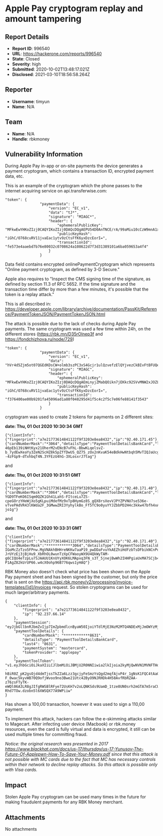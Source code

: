# Apple Pay cryptogram replay and amount tampering

## Report Details
- **Report ID**: 996540
- **URL**: https://hackerone.com/reports/996540
- **State**: Closed
- **Severity**: high
- **Submitted**: 2020-10-02T13:48:17.021Z
- **Disclosed**: 2021-03-10T18:56:58.264Z

## Reporter
- **Username**: timyun
- **Name**: N/A

## Team
- **Name**: N/A
- **Handle**: rbkmoney

## Vulnerability Information
During Apple Pay in-app or on-site payments the device generates a payment cryptogram, which contains a transaction ID, encrypted payment data, etc.

This is an example of the cryptogram which the phone passes to the internet acquiring service on api.transferwise.com:

```
"token": {
				"paymentData": {
					"version": "EC_v1",
					"data": "tJ*",
					"signature": "MIAGC*",
					"header": {
						"ephemeralPublicKey": "MFkwEwYHKoZIzj0CAQYIKoZIzj0DAQcDQgAEPU54D0AnTNCE/rA/99aMiu10cCzW9mnA1xqhaV+pUY3cQ9oYHrtO6uXf24VrDxAwMgNeJOduroEtgAt7IAMrPA==",
						"publicKeyHash": "iGhC/O768cuRV11jvaEac1ytv9zCtsFfK6yxDzcEorI=",
						"transactionId": "fe573e4aaebd7b76e80032c0708624a108622d7f3d31389101a6ba059653a4f4"
					}
				}
```
                
Data field contains encrypted onlinePaymentCryptogram which represents "Online payment cryptogram, as defined by 3-D Secure."

Apple also requires to "Inspect the CMS signing time of the signature, as defined by section 11.3 of RFC 5652. If the time signature and the transaction time differ by more than a few minutes, it's possible that the token is a replay attack."

This is all described in:
https://developer.apple.com/library/archive/documentation/PassKit/Reference/PaymentTokenJSON/PaymentTokenJSON.html

The attack is possible due to the lack of checks during Apple Pay payments. The same cryptogram was used a few time within 24h, on the different stores (https://rbk.mn/D35rOlnep3f and https://fondchizhova.ru/node/729)

```
"token": {
				"paymentData": {
					"version": "EC_v1",
					"data": "hVr4d5Zjm5ot07QGEdKDsCW+olmb3szPC3xS4Gcjr1ulQzvefzElQYjvezCkBIvFtBFUQeOxtIy3ZQVf69nb0uJNLanZ9AFBfzN8xxy23QeCuFQWh0SkgUjc9/Lw1IRtGYrUJx2WeX+YtXP+/yzK8g0RDr1pvwHRKWOay64W+4DbemsWC8ShYk7mdfzge9urSwHeJfXK/y5hLdNvJkJfQvPu0cxkASZhVeSvz0/7ngKtnCP9DCIsIGhof+Nc30fCb4nA1asHelWOgXNKngeUYJi2gWX3bo8WcYf+65cWFjrWMro4bRzHh2VbRQpoULRjlqInPMel3ZhI3bhOVE4dVlbyLSsJYQcKwDLBSXybCsD591WAhaHdf9Wpxmb/rYSC6O55SqaBgT13MoH3xFH1O6ZRFzVjE8+2YVzZhsV9eyr/",
					"signature": "MIAGC",
					"header": {
						"ephemeralPublicKey": "MFkwEwYHKoZIzj0CAQYIKoZIzj0DAQcDQgAEmLnyjZMabQOikn7jEKkc92SVvMNW2xJOZLyMVXUNs52so+U0LIZ7xRjYSq6eWwpcqvdR0wJSg22gB+gjfkhUhw==",
						"publicKeyHash": "iGhC/O768cuRV11jvaEac1ytv9zCtsFfK6yxDzcEorI=",
						"transactionId": "f376400ae00b9201fa45096ad1a80f048295d41f5c4c2f5c7e06fe88141f3543"
					}
				}
```
cryptogram was used to create 2 tokens for payments on 2
 different sites:

**date: Thu, 01 Oct 2020 10:30:34 GMT**

```
{"clientInfo":{"fingerprint":"a7e21773614841122f9f3203e8ea8432","ip":"92.40.171.45"},"paymentSession":"eyJjbGllbnRJbmZvIjp7ImZpbmdlcnByaW50IjoiYTdlMjE3NzM2MTQ4NDExMjJmOWYzMjAzZThlYTg0MzIiLCJpcCI6IjkyLjQwLjE3MS40NSJ9LCJwYXltZW50U2Vzc2lvbiI6IjdZYTRsdkZEYTE5emlldXh0bGFXWEEifQ","paymentToolDetails":{"cardNumberMask":"*3064","detailsType":"PaymentToolDetailsBankCard","last4":"3064","paymentSystem":"visa","tokenProvider":"applepay"},"paymentToolToken":"v1.eyJhbGciOiJkaXIiLCJlbmMiOiJBMjU2R0NNIiwia2lkIjoia2kyMjQwNVN1MVNFTHdRcTBjT21MamVNTjY1OVl1Rk8ifQ..dxiUkBowKsMkyz3N71ECxA.5XActkAUb0MH-46pEb139iNHtKyx21OherM2vENcB7vFhL-BbwKLqelsvZ-b_7ydEwXeaYy3ZeN2ScHZ8k5pZffDwUS_QZ75_zOx2nKvaK54eBdkHwNtbqh5MvTIQJaUcgaff5ppc_HWLYSUQNywmeW0wsj5DDg5tnSVucPPR6uvycohIC9IgkdgglxgH9jhNvtsLasVfHcCruD9WgAlA7k4kFm4D5Vx3EsppzKY_UpvrZ--4zFGp9-dTxhbqT4N.3YFEzU4hG-3XLosxrJ7tag"}
```
and

**date: Thu, 01 Oct 2020 10:31:51 GMT**

```
{"clientInfo":{"fingerprint":"a7e21773614841122f9f3203e8ea8432","ip":"92.40.171.40"},"paymentSession":"eyJjbGllbnRJbmZvIjp7ImZpbmdlcnByaW50IjoiYTdlMjE3NzM2MTQ4NDExMjJmOWYzMjAzZThlYTg0MzIiLCJpcCI6IjkyLjQwLjE3MS40MCJ9LCJwYXltZW50U2Vzc2lvbiI6IjdRZ1NPMm14TzU1QkxRR3k0VTFtZ3AifQ","paymentToolDetails":{"cardNumberMask":"*3064","detailsType":"PaymentToolDetailsBankCard","last4":"3064","paymentSystem":"visa","tokenProvider":"applepay"},"paymentToolToken":"v1.eyJhbGciOiJkaXIiLCJlbmMiOiJBMjU2R0NNIiwia2lkIjoia2kyMjQwNVN1MVNFTHdRcTBjT21MamVNTjY1OVl1Rk8ifQ..GUWDdl9N61xwMHavh1Ug3Q.3NnV7rSCeJ_XMRHje5bYbUEFbMZe3vUCueZa1dqL8WV1zJdJ1w2512MzvhwXEPNJbI5g0zsIt-YGD9TFeKO6ISqm0QZK1Gh41LahS-FItceLu7ZS-cpeGOrzYHeWjXo5gKLpuiMdefMz9xTp8HymGz8S_gQX8rsXevVJPYZPVNU7se536e-vTvePAdVR43lKWda2F_3GMwwZRI3YyhylkBo_Ff5fC9o0yuYYJZbbPD2H4c3kkw47bfh4xAeHZ3hx.OkcqSZfsg9npMMJvI-jo1g"}
```
and

**date: Thu, 01 Oct 2020 10:33:31 GMT**

```
{"clientInfo":{"fingerprint":"a7e21773614841122f9f3203e8ea8432","ip":"92.40.171.40"},"paymentSession":"eyJjbGllbnRJbmZvIjp7ImZpbmdlcnByaW50IjoiYTdlMjE3NzM2MTQ4NDExMjJmOWYzMjAzZThlYTg0MzIiLCJpcCI6IjkyLjQwLjE3MS40MCJ9LCJwYXltZW50U2Vzc2lvbiI6IjRjdzF5Vm1GRjdjd1hOUmluV3F2ODEifQ","paymentToolDetails":{"cardNumberMask":"************3064","detailsType":"PaymentToolDetailsBankCard","last4":"3064","paymentSystem":"visa","tokenProvider":"applepay"},"paymentToolToken":"v1.eyJhbGciOiJkaXIiLCJlbmMiOiJBMjU2R0NNIiwia2lkIjoia2kyMjQwNVN1MVNFTHdRcTBjT21MamVNTjY1OVl1Rk8ifQ..jOVdbK-IGoMcZzTzo5FPnw.MgVNAkhBHHreNKKw7aaP19_pwDDaFvuYkAEZhiHdFzbTsDFbikNCnPoDeR2PRndAgBSKPYPC-JrUYzEj3jBjHu9_XbRhOL0wunTzXpCFWaoyWX9U4QkWyTAM-g6CIQU4eTzpLu7SJAAUU1KnUYyXOK6LMApxq3FN_s3T_5jnejBwWh2IHHPgiaUxMA7SCjb4XHV5RI3CBqXow6AHeEP4kvRjWFGv8nqrL3oWPkpBWUcOA_Ihe-P1AgZ82kUrUP66.w4cX0ohp96B776qws1yHAQ"}                
```

RBK Money also doesn't check what price has been shown on the Apple Pay payment sheet and has been signed by the customer, but only the price that is sent on the https://api.rbk.money/v2/processing/invoice-templates/[id]/invoices
request. So stolen cryptograms can be used for much larger/arbitrary payments.

```
{
	"clientInfo": {
		"fingerprint": "a7e21773614841122f9f3203e8ea8432",
		"ip": "92.237.66.14"
	},
	"paymentSession": "eyJjbGllbnRJbmZvIjp7ImZpbmdlcnByaW50IjoiYTdlMjE3NzM2MTQ4NDExMjJmOWYzMjAzZThlYTg0MzIiLCJpcCI6IjkyLjIzNy42Ni4xNCJ9LCJwYXltZW50U2Vzc2lvbiI6IjVSN2lKbkkxalAyc1g1eEhRdlBkQ20ifQ",
	"paymentToolDetails": {
		"cardNumberMask": "************8631",
		"detailsType": "PaymentToolDetailsBankCard",
		"last4": "8631",
		"paymentSystem": "mastercard",
		"tokenProvider": "applepay"
	},
	"paymentToolToken": "v1.eyJhbGciOiJkaXIiLCJlbmMiOiJBMjU2R0NNIiwia2lkIjoia2kyMjQwNVN1MVNFTHdRcTBjT21MamVNTjY1OVl1Rk8ifQ..j1q3rFfHWzFtxDNzU1fBBA.6cszZeR2iDsUwz2--hBiR0Z_pK2gsOjd4dmTjssTkZZa6Lzz3gcjyFeSmzYsQgd2mqfAjvP4r_1gNsK1FQC4tAaGeAixJiLnWqjeY1-F_0wac5kyvWB70Q9ofjWvoo9no3Bwe21Utc42ByO9NJRHDk4H58AvfRbRZAA-z76zsFTyTK-eWQl06A3LR8gJIfgRWSBlRFye72UsKH7v2oLQNKSds9UamD_1tze0UN0srh2mGTA7m5raCUUnxL947W-Rhd7TOw.dzobn5l6XWSQX77A9WPiiw"
}
```
Has shown a 100,00 transaction, however it was used to sign a 110,00 payment.

To implement this attack, hackers can follow the e-skimming attacks similar to Magecart. After infecting user device (Macbook) or rbk.money resources, even the card is fully virtual and data is encrypted, it still can be used multiple times for committing fraud.

*Notice: the original research was presented in 2017 https://www.blackhat.com/docs/us-17/thursday/us-17-Yunusov-The-Future-Of-Applepwn-How-To-Save-Your-Money.pdf since that this attack is not possible with MC cards due to the fact that MC has necessary controls within their network to decline replay attacks. So this attack is possible only with Visa cards.*

## Impact

Stolen Apple Pay cryptogram can be used many times in the future for making fraudulent payments for any RBK Money merchant.

## Attachments
No attachments
